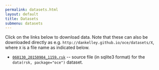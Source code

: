 ```yaml
---
permalink: datasets.html
layout: default
title: Datasets
submenu: datasets
---
```


Click on the links below to download data. Note that these can also be
downloaded directly as e.g.  `http://dankelley.github.io/oce/datasets/X`, where
`X` is a file name as indicated below.

* [`060130_20150904_1159.rsk`](datasets/060130_20150904_1159.rsk) -- source
  file (in sqlite3 format) for the `data(rsk, package="oce")` dataset.

